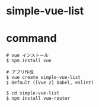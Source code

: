 # simple-vue-list

# command
```
# vue インストール
$ npm install vue

# アプリ作成
$ vue create simple-vue-list
❯ Default ([Vue 2] babel, eslint)

$ cd simple-vue-list
$ npm install vue-router
```
